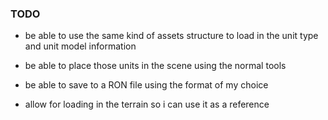 ### TODO 

- be able to use the same kind of assets structure to  load in the unit type and unit model information
- be able to place those units in the scene using the normal tools 
- be able to save to a RON file using the format of my choice 

- allow for loading in the terrain so i can use it as a reference 
